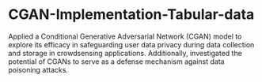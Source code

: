 # CGAN-Implementation-Tabular-data
Applied a Conditional Generative Adversarial Network (CGAN) model to explore its efficacy in safeguarding user data privacy during data collection and storage in crowdsensing applications. Additionally, investigated the potential of CGANs to serve as a defense mechanism against data poisoning attacks.
